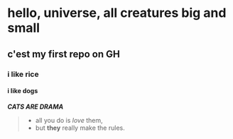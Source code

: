 # hello, universe, all creatures big and small

## c'est my first repo on GH
### i like rice
#### i like dogs
***CATS ARE DRAMA***

> - all you do is *love* them,  
> - but __they__ really make the rules.
